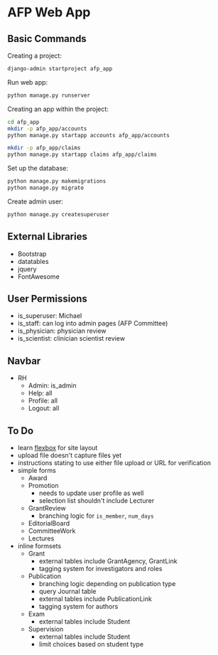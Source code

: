 # AFP Web App

## Basic Commands

Creating a project:

```bash
django-admin startproject afp_app
```

Run web app:

```bash
python manage.py runserver
```

Creating an app within the project:

```bash
cd afp_app
mkdir -p afp_app/accounts
python manage.py startapp accounts afp_app/accounts

mkdir -p afp_app/claims
python manage.py startapp claims afp_app/claims
```

Set up the database:

```bash
python manage.py makemigrations
python manage.py migrate
```

Create admin user:

```bash
python manage.py createsuperuser
```

## External Libraries

- Bootstrap
- datatables
- jquery
- FontAwesome

## User Permissions

- is_superuser: Michael
- is_staff: can log into admin pages (AFP Committee)
- is_physician: physician review
- is_scientist: clinician scientist review

## Navbar

- RH
  - Admin: is_admin
  - Help: all
  - Profile: all
  - Logout: all

## To Do

- learn [flexbox](https://css-tricks.com/snippets/css/a-guide-to-flexbox/#flexbox-background) for site layout
- upload file doesn't capture files yet
- instructions stating to use either file upload or URL for verification
- simple forms
  - Award
  - Promotion
    - needs to update user profile as well
    - selection list shouldn't include Lecturer
  - GrantReview
    - branching logic for `is_member`, `num_days`
  - EditorialBoard
  - CommitteeWork
  - Lectures
- inline formsets
  - Grant
    - external tables include GrantAgency, GrantLink
    - tagging system for investigators and roles
  - Publication
    - branching logic depending on publication type
    - query Journal table
    - external tables include PublicationLink
    - tagging system for authors
  - Exam
    - external tables include Student
  - Supervision
    - external tables include Student
    - limit choices based on student type
